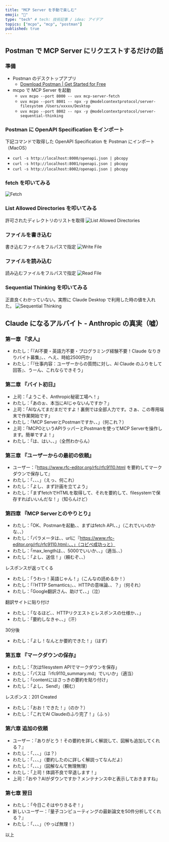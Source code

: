 ```yaml
---
title: "MCP Server を手動で楽しむ"
emoji: "🚀"
type: "tech" # tech: 技術記事 / idea: アイデア
topics: ["mcpo", "mcp", "postman"]
published: true
---
```


## Postman で MCP Server にリクエストするだけの話

### 準備

- Postman のデスクトップアプリ
    - [Download Postman | Get Started for Free](https://www.postman.com/downloads/)
- mcpo で MCP Server を起動
    - `uvx mcpo --port 8000 -- uvx mcp-server-fetch`
    - `uvx mcpo --port 8001 -- npx -y @modelcontextprotocol/server-filesystem /Users/xxxxx/Desktop`
    - `uvx mcpo --port 8002 -- npx -y @modelcontextprotocol/server-sequential-thinking`

### Postman に OpenAPI Specification をインポート

下記コマンドで取得した OpenAPI Specification を Postman にインポート（MacOS）

- `curl -s http://localhost:8000/openapi.json | pbcopy`
- `curl -s http://localhost:8001/openapi.json | pbcopy`
- `curl -s http://localhost:8002/openapi.json | pbcopy`

### fetch を叩いてみる

![Fetch](/images/87fc1548ca8e19/image.png)

### List Allowed Directories を叩いてみる

許可されたディレクトリのリストを取得
![List Allowed Directories](/images/87fc1548ca8e19/image-3.png)

### ファイルを書き込む

書き込むファイルをフルパスで指定
![Write File](/images/87fc1548ca8e19/image-1.png)

### ファイルを読み込む

読み込むファイルをフルパスで指定
![Read File](/images/87fc1548ca8e19/image-2.png)

### Sequential Thinking を叩いてみる

正直良くわかっていない。実際に Claude Desktop で利用した時の値を入れた。
![Sequential Thinking](/images/87fc1548ca8e19/image-4.png)

## Claude になるアルバイト - Anthropic の真実（嘘）

### 第一章 『求人』

- わたし：「『AI不要・英語力不要・プログラミング経験不要！Claude なりきりバイト募集』、、へえ、時給2500円か」
- わたし：「『仕事内容：ユーザーからの質問に対し、AI Claude のふりをして回答』、うーん、これならできそう」

### 第二章 『バイト初日』

- 上司：「ようこそ、Anthropic秘密工場へ！」
- わたし：「あのぉ、本当にAIじゃないんですか？」
- 上司：「AIなんてまだまだですよ！裏側では全部人力です。さぁ、この専用端末で作業開始です」
- わたし：「MCP ServerとPostmanですか、、」（何これ？）
- 上司：「MCPOというAPIラッパーとPostmanを使ってMCP Serverを操作します。簡単ですよ！」
- わたし：「は、はい、、」（全然わからん）

### 第三章 『ユーザーからの最初の依頼』

- ユーザー：『https://www.rfc-editor.org/rfc/rfc9110.html を要約してマークダウンで保存して』
- わたし：「、、、」（えっ、何これ）
- わたし：「よし、まず計画を立てよう」
- わたし：「まずfetchでHTMLを取得して、それを要約して、filesystemで保存すればいいんだな！」（知らんけど）

### 第四章 『MCP Serverとのやりとり』

- わたし：「OK、Postmanを起動、、まずはfetch API、、」（これでいいのかな、、）
- わたし：「パラメータは、、urlに『https://www.rfc-editor.org/rfc/rfc9110.html』、、」（コピペ成功っと）
- わたし：「max_lengthは、、5000でいいか、、」（適当、、）
- わたし：「よし、送信！」（頼むぞ、、）

レスポンスが返ってくる

- わたし：「うわっ！英語じゃん！」（こんなの読めるか！）
- わたし：「『HTTP Semantics』、、HTTPの意味論、、？」（何それ）
- わたし：「Google翻訳さん、助けて、、」（泣）

翻訳サイトに貼り付け

- わたし：「なるほど、、HTTPリクエストとレスポンスの仕様か、、」
- わたし：「要約しなきゃ、、」（汗）

30分後

- わたし：「よし！なんとか要約できた！」（はず）

### 第五章 『マークダウンの保存』

- わたし：「次はfilesystem APIでマークダウンを保存」
- わたし：「パスは『rfc9110_summary.md』でいいか」（適当）
- わたし：「contentにはさっきの要約を貼り付け」
- わたし：「よし、Send!」（頼む）

レスポンス：201 Created

- わたし：「おお！できた！」（のか？）
- わたし：「これでAI Claudeのふり完了！」（ふぅ）

### 第六章 追加の依頼

- ユーザー：『ありがとう！その要約を詳しく解説して、図解も追加してくれる？』
- わたし：「、、、」（は？）
- わたし：「、、、」（要約したのに詳しく解説ってなんだよ）
- わたし：「、、、」（図解なんて無理無理）
- わたし：「上司！体調不良で早退します！」
- 上司：「おや？AIがダウンですか？メンテナンス中と表示しておきますね」

### 第七章 翌日

- わたし：「今日こそはやりきるぞ！」
- 新しいユーザー：『量子コンピューティングの最新論文を50件分析してくれる？』
- わたし：「、、、」（やっぱ無理！）

以上
